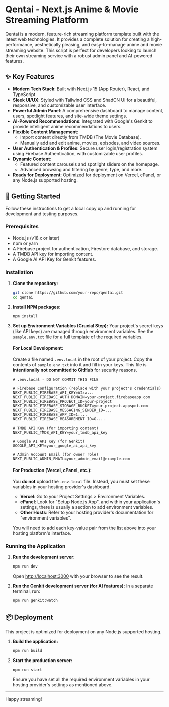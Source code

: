 # Qentai - Next.js Anime & Movie Streaming Platform

Qentai is a modern, feature-rich streaming platform template built with the latest web technologies. It provides a complete solution for creating a high-performance, aesthetically pleasing, and easy-to-manage anime and movie streaming website. This script is perfect for developers looking to launch their own streaming service with a robust admin panel and AI-powered features.

## ✨ Key Features

- **Modern Tech Stack**: Built with Next.js 15 (App Router), React, and TypeScript.
- **Sleek UI/UX**: Styled with Tailwind CSS and ShadCN UI for a beautiful, responsive, and customizable user interface.
- **Powerful Admin Panel**: A comprehensive dashboard to manage content, users, spotlight features, and site-wide theme settings.
- **AI-Powered Recommendations**: Integrated with Google's Genkit to provide intelligent anime recommendations to users.
- **Flexible Content Management**:
    - Import content directly from TMDB (The Movie Database).
    - Manually add and edit anime, movies, episodes, and video sources.
- **User Authentication & Profiles**: Secure user login/registration system using Firebase Authentication, with customizable user profiles.
- **Dynamic Content**:
    - Featured content carousels and spotlight sliders on the homepage.
    - Advanced browsing and filtering by genre, type, and more.
- **Ready for Deployment**: Optimized for deployment on Vercel, cPanel, or any Node.js supported hosting.

## 🚀 Getting Started

Follow these instructions to get a local copy up and running for development and testing purposes.

### Prerequisites

- Node.js (v18.x or later)
- npm or yarn
- A Firebase project for authentication, Firestore database, and storage.
- A TMDB API key for importing content.
- A Google AI API Key for Genkit features.

### Installation

1.  **Clone the repository:**
    ```bash
    git clone https://github.com/your-repo/qentai.git
    cd qentai
    ```

2.  **Install NPM packages:**
    ```bash
    npm install
    ```

3.  **Set up Environment Variables (Crucial Step):**
    Your project's secret keys (like API keys) are managed through environment variables. See the `sample.env.txt` file for a full template of the required variables.

    #### For Local Development:
    Create a file named `.env.local` in the root of your project. Copy the contents of `sample.env.txt` into it and fill in your keys. This file is **intentionally not committed to GitHub** for security reasons.

    ```env
    # .env.local - DO NOT COMMIT THIS FILE
    
    # Firebase Configuration (replace with your project's credentials)
    NEXT_PUBLIC_FIREBASE_API_KEY=AIza...
    NEXT_PUBLIC_FIREBASE_AUTH_DOMAIN=your-project.firebaseapp.com
    NEXT_PUBLIC_FIREBASE_PROJECT_ID=your-project
    NEXT_PUBLIC_FIREBASE_STORAGE_BUCKET=your-project.appspot.com
    NEXT_PUBLIC_FIREBASE_MESSAGING_SENDER_ID=...
    NEXT_PUBLIC_FIREBASE_APP_ID=1:...
    NEXT_PUBLIC_FIREBASE_MEASUREMENT_ID=G-...

    # TMDB API Key (for importing content)
    NEXT_PUBLIC_TMDB_API_KEY=your_tmdb_api_key

    # Google AI API Key (for Genkit)
    GOOGLE_API_KEY=your_google_ai_api_key

    # Admin Account Email (for owner role)
    NEXT_PUBLIC_ADMIN_EMAIL=your_admin_email@example.com
    ```
    
    #### For Production (Vercel, cPanel, etc.):
    You **do not** upload the `.env.local` file. Instead, you must set these variables in your hosting provider's dashboard.
    -   **Vercel**: Go to your Project Settings > Environment Variables.
    -   **cPanel**: Look for "Setup Node.js App", and within your application's settings, there is usually a section to add environment variables.
    -   **Other Hosts**: Refer to your hosting provider's documentation for "environment variables".

    You will need to add each key-value pair from the list above into your hosting platform's interface.

### Running the Application

1.  **Run the development server:**
    ```bash
    npm run dev
    ```
    Open [http://localhost:3000](http://localhost:3000) with your browser to see the result.

2.  **Run the Genkit development server (for AI features):**
    In a separate terminal, run:
    ```bash
    npm run genkit:watch
    ```

## 📦 Deployment

This project is optimized for deployment on any Node.js supported hosting.

1.  **Build the application:**
    ```bash
    npm run build
    ```

2.  **Start the production server:**
    ```bash
    npm run start
    ```
    
    Ensure you have set all the required environment variables in your hosting provider's settings as mentioned above.

---
Happy streaming!
